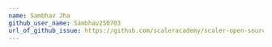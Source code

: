 ```yaml
---
name: Sambhav Jha
github_user_name: Sambhav250703
url_of_github_issue: https://github.com/scaleracademy/scaler-open-source-september-challenge/issues/277
---
```

